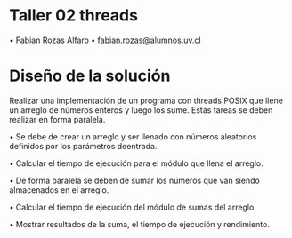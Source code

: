 # Taller 02 threads 

• Fabian Rozas Alfaro
• fabian.rozas@alumnos.uv.cl

# Diseño de la solución

Realizar una implementación de un programa con threads POSIX que llene un arreglo de números enteros y luego los sume. Estás tareas se deben realizar en forma paralela. 

• Se debe de crear un arreglo y ser llenado con números aleatorios definidos por los parámetros deentrada.

• Calcular el tiempo de ejecución para el módulo que llena el arreglo.

• De forma paralela se deben de sumar los números que van siendo almacenados en el arreglo.

• Calcular el tiempo de ejecución del módulo de sumas del arreglo.

• Mostrar resultados de la suma, el tiempo de ejecución y rendimiento.
